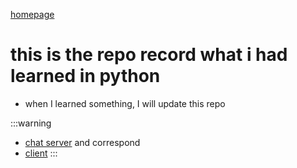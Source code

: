 [homepage](https://github.com/n3k0fi5t/pythonLearn)
# this is the repo record what i had learned in python
- when I learned something, I will update this repo

:::warning
- [chat server](https://github.com/n3k0fi5t/pythonLearn/blob/master/tcp_chat_server.py)
and correspond
- [client](https://github.com/n3k0fi5t/pythonLearn/blob/master/simple_client.py)
:::
